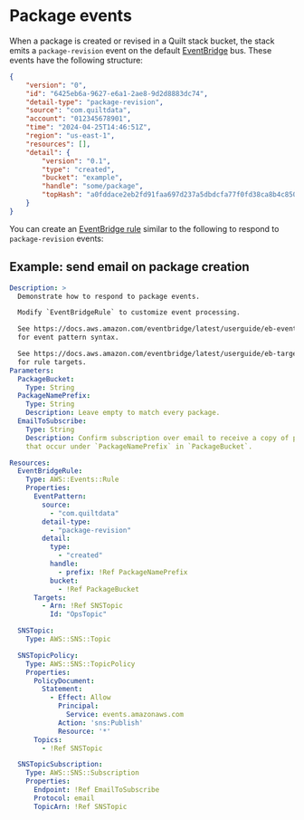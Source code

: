 # Package events

When a package is created or revised in a Quilt stack bucket,
the stack emits a `package-revision` event on the default
[EventBridge](https://docs.aws.amazon.com/eventbridge/latest/userguide/eb-what-is.html) bus.
These events have the following structure:

```json
{
    "version": "0",
    "id": "6425eb6a-9627-e6a1-2ae8-9d2d8883dc74",
    "detail-type": "package-revision",
    "source": "com.quiltdata",
    "account": "012345678901",
    "time": "2024-04-25T14:46:51Z",
    "region": "us-east-1",
    "resources": [],
    "detail": {
        "version": "0.1",
        "type": "created",
        "bucket": "example",
        "handle": "some/package",
        "topHash": "a0fddace2eb2fd91faa697d237a5dbdcfa77f0fd38ca8b4c850dbd93d142ee69"
    }
}
```

You can create an
[EventBridge rule](https://docs.aws.amazon.com/eventbridge/latest/userguide/eb-rules.html)
similar to the following to respond to `package-revision` events:

## Example: send email on package creation

```yaml
Description: >
  Demonstrate how to respond to package events.

  Modify `EventBridgeRule` to customize event processing. 

  See https://docs.aws.amazon.com/eventbridge/latest/userguide/eb-event-patterns.html
  for event pattern syntax.

  See https://docs.aws.amazon.com/eventbridge/latest/userguide/eb-targets.html
  for rule targets.
Parameters:
  PackageBucket:
    Type: String
  PackageNamePrefix:
    Type: String
    Description: Leave empty to match every package.
  EmailToSubscribe:
    Type: String
    Description: Confirm subscription over email to receive a copy of package events
    that occur under `PackageNamePrefix` in `PackageBucket`.

Resources:
  EventBridgeRule:
    Type: AWS::Events::Rule
    Properties:
      EventPattern:
        source:
          - "com.quiltdata"
        detail-type:
          - "package-revision"
        detail:
          type:
            - "created"
          handle:
            - prefix: !Ref PackageNamePrefix
          bucket:
            - !Ref PackageBucket
      Targets:
        - Arn: !Ref SNSTopic
          Id: "OpsTopic"

  SNSTopic:
    Type: AWS::SNS::Topic

  SNSTopicPolicy:
    Type: AWS::SNS::TopicPolicy
    Properties:
      PolicyDocument:
        Statement:
          - Effect: Allow
            Principal:
              Service: events.amazonaws.com
            Action: 'sns:Publish'
            Resource: '*'
      Topics:
        - !Ref SNSTopic

  SNSTopicSubscription:
    Type: AWS::SNS::Subscription
    Properties:
      Endpoint: !Ref EmailToSubscribe
      Protocol: email
      TopicArn: !Ref SNSTopic
```
